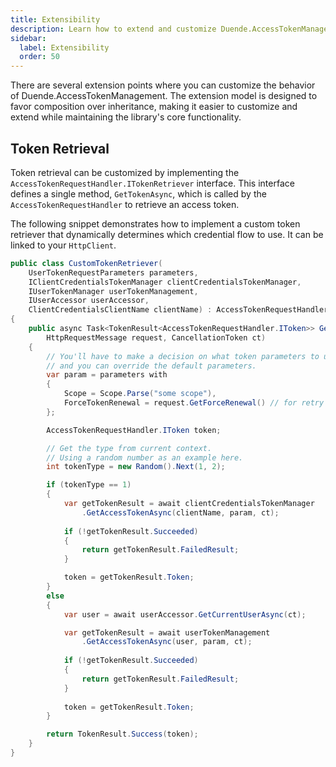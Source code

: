 ```yaml
---
title: Extensibility
description: Learn how to extend and customize Duende.AccessTokenManagement, including custom token retrieval.
sidebar:
  label: Extensibility
  order: 50
---
```


There are several extension points where you can customize the behavior of Duende.AccessTokenManagement.
The extension model is designed to favor composition over inheritance, making it easier to customize and extend while maintaining the library's core functionality.

## Token Retrieval

Token retrieval can be customized by implementing the `AccessTokenRequestHandler.ITokenRetriever` interface.
This interface defines a single method, `GetTokenAsync`, which is called by the `AccessTokenRequestHandler` to retrieve an access token.

The following snippet demonstrates how to implement a custom token retriever that dynamically determines which credential flow to use. It can be linked to your `HttpClient`.

```csharp
public class CustomTokenRetriever(
    UserTokenRequestParameters parameters,
    IClientCredentialsTokenManager clientCredentialsTokenManager,
    IUserTokenManager userTokenManagement,
    IUserAccessor userAccessor,
    ClientCredentialsClientName clientName) : AccessTokenRequestHandler.ITokenRetriever
{
    public async Task<TokenResult<AccessTokenRequestHandler.IToken>> GetTokenAsync(
        HttpRequestMessage request, CancellationToken ct)
    {
        // You'll have to make a decision on what token parameters to use,
        // and you can override the default parameters.
        var param = parameters with
        {
            Scope = Scope.Parse("some scope"),
            ForceTokenRenewal = request.GetForceRenewal() // for retry policies. 
        };

        AccessTokenRequestHandler.IToken token;

        // Get the type from current context.
        // Using a random number as an example here.
        int tokenType = new Random().Next(1, 2);

        if (tokenType == 1)
        {
            var getTokenResult = await clientCredentialsTokenManager
                .GetAccessTokenAsync(clientName, param, ct);
            
            if (!getTokenResult.Succeeded)
            {
                return getTokenResult.FailedResult;
            }

            token = getTokenResult.Token;
        }
        else
        {
            var user = await userAccessor.GetCurrentUserAsync(ct);

            var getTokenResult = await userTokenManagement
                .GetAccessTokenAsync(user, param, ct);
            
            if (!getTokenResult.Succeeded)
            {
                return getTokenResult.FailedResult;
            }
            
            token = getTokenResult.Token;
        }

        return TokenResult.Success(token);
    }
}
```